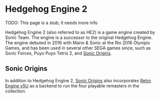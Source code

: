# Hedgehog Engine 2

TODO: This page is a stub; it needs more info

Hedgehog Engine 2 (also referred to as HE2) is a game engine created by Sonic Team. The engine is a successor to the original Hedgehog Engine. The engine debuted in 2016 with Mario & Sonic at the Rio 2016 Olympic Games, and has been used in several other SEGA games since, such as Sonic Forces, Puyo Puyo Tetris 2, and [Sonic Origins](README.md).

## Sonic Origins

In addition to Hedgehog Engine 2, [Sonic Origins](README.md) also incorporates [Retro Engine v5U](/RSDKv5/README.md) as a backend to run the four playable remasters in the collection.